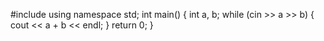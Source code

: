 #include <iostream>
using namespace std;
int main() {
  int a, b;
  while (cin >> a >> b) {
    cout << a + b << endl;
  }
  return 0;
}